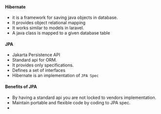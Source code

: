 #### Hibernate
- it is a framework for saving java objects in database.
- It provides object relational mapping
- It works similar to models in laravel.
- A java class is mapped to a given database table

#### JPA
- Jakarta Persistence API
- Standard api for ORM.
- It provides only specifications.
- Defines a set of interfaces
- Hibernate is an implementation of `JPA Spec`

#### Benefits of JPA
- By having a standard api you are not locked to vendors implementation.
- Maintain portable and flexible code by coding to JPA spec.
- 